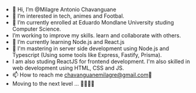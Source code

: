 - 👋 Hi, I’m @Milagre Antonio Chavanguane
- 👀 I’m interested in tech, animes and Footbal.
- 🌱 I’m currently enrolled at Eduardo Mondlane University studing Computer Science.
-  I’m working to improve my skills. learn and collaborate with others.
- 🌱 I’m currently learning Node.js and React.js
- 💞️ I'm mastering  in server side development using Node.js and Typescript (Using some tools like Express, Fastify, Prisma).
- I am also studing  ReactJS  for frontend development. I'm also skilled in web development using HTML, CSS and JS.
- 📫 How to reach me chavanguanemilagre@gmail.com🚜
-  Moving to the next level ... 🚀🚀🚀🚀
>
